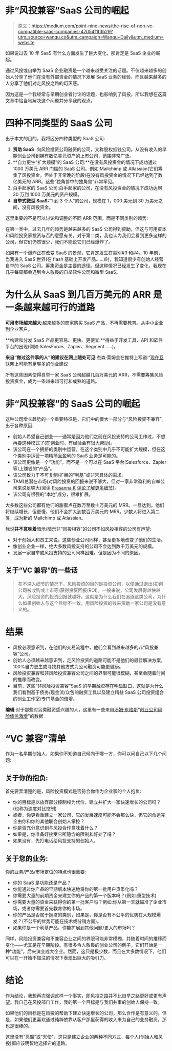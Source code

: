 # 非“风投兼容”SaaS 公司的崛起

> 原文：<https://medium.com/point-nine-news/the-rise-of-non-vc-compatible-saas-companies-47054f1f3b29?utm_source=wanqu.co&utm_campaign=Wanqu+Daily&utm_medium=website>

如果说过去 10 年 SaaS 有什么方面发生了巨大变化，那肯定是 SaaS 企业的崛起。

通过风投或自举为 SaaS 企业融资是一个越来越受关注的话题。不仅越来越多的创始人分享了他们在没有外部资金的情况下发展 SaaS 业务的经验，而且越来越多的人分享了他们对走风投之路的幻灭感。

因为这是一个我经常与早期创业者讨论的话题，也影响到了风投，所以我想在这篇文章中恰当地解决这个问题并分享我的观点。

# 四种不同类型的 SaaS 公司

出于本文的目的，我将区分四种类型的 SaaS 公司:

1.  **资助 SaaS** :向风险投资公司融资的公司，又称股权抵钱公司。从没有收入的早期创业公司到拥有数亿美元资产的上市公司，范围非常广泛。
2.  **自力更生“扩大规模”的 SaaS 公司:**在没有风投资金的情况下成功通过 1000 万美元 ARR 门槛的 SaaS 公司。例如:Mailchimp 或 Atlassian(它们筹集了风投资金，但处于非常晚的阶段)在没有风投资金的情况下已经达到了数亿美元的 ARR。这些“独角兽中的独角兽”非常罕见。
3.  白手起家的 SaaS 公司:白手起家的公司，在没有风投资金的情况下成功达到 30 万到 1000 万美元的资产规模。
4.  **自举式微型 SaaS:**“1 到 3 个人”的公司，规模在 1，000 美元到 30 万美元之间，没有风投资金。

这里重要的不是可以讨论和调整的不同 ARR 范围，而是不同类别的趋势:

在第一类中，过去几年的趋势是越来越多的 SaaS 公司得到资助，但这与可用资本和风险投资家投资与否的意愿有关。对于第二类，我也认为我们会看到更多这样的公司，但它们仍然很少，我们不能说它们已经爆炸了。

如果有一个爆炸正在改变 SaaS 的景观，它肯定发生在类别#3 和#4。10 年前，当我进入 SaaS 世界(在 flash 基础上开发产品……)时，我知道很少有创始人经营自举的 SaaS 公司。筹集资金是主要的途径。但这种情况已经发生了变化，我现在几乎每周都会遇到令人敬畏的自举软件公司和微型 SaaS。

# 为什么从 SaaS 到几百万美元的 ARR 是一条越来越可行的道路

**可用市场越来越大**:越来越多的商家购买 SaaS 产品，不再需要教育。从中小企业到企业客户。

**构建和分发 SaaS 产品更容易、更快、更便宜:**得益于开发工具、API 和软件平台的出现(例如:SalesForce、Zapier、Segment……)。

**来自“做过这件事的人”的建议在网上随处可见**:杰森·莱姆金在推特上写道:“[现在互联网上可能有足够多的创业建议](https://twitter.com/jasonlk/status/852252699592581120)

所有这些因素使得自举一家 SaaS 公司超越几百万美元的 ARR，不需要筹集风险投资资金，成为一条越来越可行和成熟的道路。

# 非“风投兼容”的 SaaS 公司的崛起

这种公司增长趋势的一个重要特征是，它们中的很大一部分与“风险投资不兼容”。出于各种原因:

*   创始人希望自己创业——通常是因为他们之前在风投支持的公司工作过，不想再要这种模式了(在创业时，有经验会有很大帮助)。
*   该公司在一个拥挤的类别中运营，在这个类别中几乎不可能扩大规模，但在这个类别中运营一项精简且盈利的 SaaS 业务是可能的。
*   该公司更像是一个“功能”，而不是一个可以在 SaaS 平台(Salesforce、Zapier 等)上赚钱的“产品”。
*   该公司致力于不可复制/扩展的“利基”或非常具体的需求。
*   TAM(总潜在市场)对风险投资的回报来说不够大，但对一家非常盈利的自举公司来说足够大(阅读 [Prasanna K](https://medium.com/u/8adebeba101?source=post_page-----47054f1f3b29--------------------------------) [评论了解更多细节](/@prasanna_says/clement-how-about-the-category-of-companies-building-products-for-markets-which-are-not-large-22a82f292e69))。
*   该公司有很强的“本地”成分，很难扩展。

大多数这些公司都有他们的甜蜜点在数万至数十万美元的 MRR。一旦达到，他们将继续增长，但更慢，他们不会扩大到数百万美元的 MRR。少数人将进入第二类，成为新的 Mailchimp 或 Atlassian。

我说**并不意味着**暗示/暗示非“风投相容”的公司不如风投相容的公司有声望:

*   对于创始人和员工来说，这些创业公司同样，甚至更多地改变了他们的生活。
*   像创业企业一样，绝大多数风投支持的公司不会达到数千万美元的规模。
*   发展一家自举或风投支持的公司同样困难。但是因为不同的原因。



## 关于“VC 兼容”的一些话

> 在不深入细节的情况下，风险投资的目的是投资公司，以便通过退出(初创公司被收购或上市等)获得投资回报(ROI)。一般来说，公司发展得越快越大，风险投资的投资回报就越好。这就是为什么我们在追逐这类公司，为什么如果创始人与这个目标不一致，用风险投资的钱来资助一家公司是没有意义的。



# 结果

*   风投必须意识到，在他们的交易流程中，他们会看到越来越多的非“风投兼容”公司。
*   创始人必须越来越意识到，走风险投资的道路可能不是他们的最佳解决方案，100%自力更生或寻找其他方式为公司融资可能更健康。
*   风险投资兼容和非风险投资兼容公司之间的界限可能很模糊，甚至会随着时间的推移而改变。
*   目前，这些“非风险投资兼容”SaaS 的早期融资存在明显缺口，这就是为什么我们看到基于债务/现金流/众包的融资工具以及建立精益 SaaS 公司投资组合的创业工作室/专门基金的倍增。

**编辑**:对于那些对另类融资感兴趣的人，这里有一些来自[汤姆·东格斯](https://medium.com/u/9986533c3db3?source=post_page-----47054f1f3b29--------------------------------)“[创业公司风险债务激增](http://tomtunguz.com/venture-debt-spike/)”的数据



# “VC 兼容”清单

作为一名早期创始人，如果你不知道自己倾向于哪一方，你可以问自己以下几个问题:

## 关于你的抱负:

首先要弄清楚的是，风险投资模式是否符合你作为企业家的个人抱负:

*   你的目标是以放弃部分控制权为代价，建立并扩大一家快速增长的公司吗？(也称为速度对比控制)
*   或者，你更看重建立一家公司，它的发展速度可能不会那么快，但它的命运完全由你和你的其他联合创始人掌控？
*   你是否充分意识到与风投合作意味着什么？
*   如果是，你准备好接受它所隐含的限制和好处了吗？
*   如果没有，先打电话给风投支持的创始人。

## 关于您的业务:

你的业务/产品/市场定位的特点也很重要:

*   你的 SaaS 是功能还是产品？
*   你能通过你产品的早期版本快速地将你的第一批用户货币化吗？
*   你需要大量的前期资金来建立你的产品的第一个版本吗？(例如:重型技术)
*   你需要大量的资金来获得你的第一批客户吗？例如:你从第一天就瞄准了企业市场，或者你需要首先教育你的市场。
*   你的产品是否属于拥挤的类别，如果是，你是否有不公平的优势在大规模爆发？(不公平的优势可能在技术或分销方面)。
*   如果你是一个利基产品，你能扩展到其他问题/更大的市场吗？

同样，风险投资兼容和不兼容企业之间的界限可能非常模糊，并随着时间的推移而变化——尤其是在早期阶段。有很多令人敬畏的创业公司的例子，它们开始是一种“功能”，后来演变成大企业。然而，这只是极少数，而且在大多数情况下，他们可以在一开始不加注的情况下表现出巨大的吸引力。

# 结论

作为结论，我想再次强调这样一个事实，即风投之路并不比自举之路更好或更有声望。我自己在风投部门工作，我的第一个目标是与我们共事的创始人保持一致。

如果他们的目标是在风投的帮助下建立快速增长的公司，那么合作是有意义的。但是，如果他们更喜欢通过纯粹依靠从客户那里获得的收入来为自己的业务融资，那也是很棒的。

这里没有“恶魔”或“天使”，这只是建立企业的两种不同方式，每个人(创始人和风投)都应该明智地选择它的道路。





